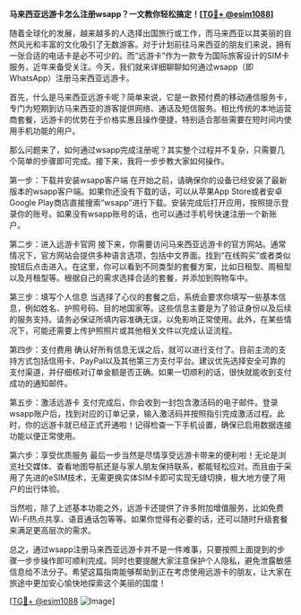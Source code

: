 **马来西亚远游卡怎么注册wsapp？一文教你轻松搞定！[[TG💪+ @esim1088](https://t.me/s/esim1088)]**

随着全球化的发展，越来越多的人选择出国旅行或工作，而马来西亚以其美丽的自然风光和丰富的文化吸引了无数游客。对于计划前往马来西亚的朋友们来说，拥有一张合适的电话卡是必不可少的。而“远游卡”作为一款专为国际旅客设计的SIM卡服务，近年来备受关注。今天，我们就来详细聊聊如何通过wsapp（即WhatsApp）注册马来西亚远游卡。

首先，什么是马来西亚远游卡呢？简单来说，它是一款预付费的移动通信服务卡，专门为短期到访马来西亚的游客提供网络、通话及短信服务。相比传统的本地运营商套餐，远游卡的优势在于价格实惠且操作便捷，特别适合那些需要在短时间内使用手机功能的用户。

那么问题来了，如何通过wsapp完成注册呢？其实整个过程并不复杂，只需要几个简单的步骤即可完成。接下来，我将一步步教大家如何操作。

第一步：下载并安装wsapp客户端
在开始之前，请确保你的设备已经安装了最新版本的wsapp客户端。如果你还没有下载的话，可以从苹果App Store或者安卓Google Play商店直接搜索“wsapp”进行下载。安装完成后打开应用，按照提示登录你的账号。如果没有wsapp账号的话，也可以通过手机号快速注册一个新账户。

第二步：进入远游卡官网
接下来，你需要访问马来西亚远游卡的官方网站。通常情况下，官方网站会提供多种语言选项，包括中文界面。找到“在线购买”或者类似按钮后点击进入。在这里，你可以看到不同类型的套餐方案，比如日租型、周租型以及月租型等。根据自己的需求选择合适的套餐，并添加到购物车中。

第三步：填写个人信息
当选择了心仪的套餐之后，系统会要求你填写一些基本信息，例如姓名、护照号码、目的地国家等。这些信息主要是为了验证身份以及后续的服务支持。请务必保证所填内容准确无误，以免影响正常使用。此外，在某些情况下，可能还需要上传护照照片或其他相关文件以完成认证流程。

第四步：支付费用
确认好所有信息无误之后，就可以进行支付了。目前主流的支持方式包括信用卡、PayPal以及其他第三方支付平台。建议优先选择安全可靠的支付渠道，并仔细核对订单金额是否正确。如果一切顺利的话，很快就能收到支付成功的通知邮件。

第五步：激活远游卡
支付完成后，你会收到一封包含激活码的电子邮件。登录wsapp账户后，找到对应的订单记录，输入激活码并按照指引完成激活过程。此时，你的远游卡就已经正式开通啦！记得检查一下手机设置，确保已启用数据连接功能以便正常使用。

第六步：享受优质服务
最后一步当然是尽情享受远游卡带来的便利啦！无论是浏览社交媒体、查看地图导航还是与家人朋友保持联系，都能轻松应对。而且由于采用了先进的eSIM技术，无需更换实体SIM卡即可实现无缝切换，极大地方便了用户的出行体验。

当然啦，除了上述基本功能之外，远游卡还提供了许多附加增值服务，比如免费Wi-Fi热点共享、语音通话包等等。如果你觉得有必要的话，还可以随时升级套餐来满足更高层次的需求。

总之，通过wsapp注册马来西亚远游卡并不是一件难事，只要按照上面提到的步骤一步步操作即可顺利完成。同时也要提醒大家注意保护个人隐私，避免泄露敏感信息给不法分子。希望这篇指南能够帮助到正在考虑使用远游卡的朋友，让大家在旅途中更加安心愉快地探索这个美丽的国度！

[[TG💪+ @esim1088](https://t.me/s/esim1088) ![Image](https://i.postimg.cc/4NQfJmqS/Snipaste-2025-05-13-00-14-12.png)]